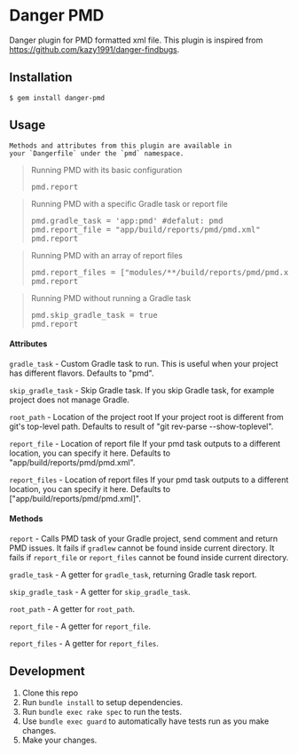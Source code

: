 # Danger PMD

Danger plugin for PMD formatted xml file. This plugin is inspired from https://github.com/kazy1991/danger-findbugs.

## Installation

    $ gem install danger-pmd

## Usage

    Methods and attributes from this plugin are available in
    your `Dangerfile` under the `pmd` namespace.

<blockquote>Running PMD with its basic configuration
<pre>
pmd.report
</pre>
</blockquote>

<blockquote>Running PMD with a specific Gradle task or report file
<pre>
pmd.gradle_task = 'app:pmd' #defalut: pmd
pmd.report_file = "app/build/reports/pmd/pmd.xml"
pmd.report
</pre>
</blockquote>

<blockquote>Running PMD with an array of report files
<pre>
pmd.report_files = ["modules/**/build/reports/pmd/pmd.xml", "app/build/reports/pmd/pmd.xml"]
pmd.report
</pre>
</blockquote>

<blockquote>Running PMD without running a Gradle task
<pre>
pmd.skip_gradle_task = true
pmd.report
</pre>
</blockquote>

#### Attributes

`gradle_task` - Custom Gradle task to run.
This is useful when your project has different flavors.
Defaults to "pmd".

`skip_gradle_task` - Skip Gradle task.
If you skip Gradle task, for example project does not manage Gradle.

`root_path` - Location of the project root
If your project root is different from git's top-level path.
Defaults to result of "git rev-parse --show-toplevel".

`report_file` - Location of report file
If your pmd task outputs to a different location, you can specify it here.
Defaults to "app/build/reports/pmd/pmd.xml".

`report_files` - Location of report files
If your pmd task outputs to a different location, you can specify it here.
Defaults to ["app/build/reports/pmd/pmd.xml]".

#### Methods

`report` - Calls PMD task of your Gradle project, send comment and return PMD issues.
It fails if `gradlew` cannot be found inside current directory.
It fails if `report_file` or `report_files` cannot be found inside current directory.

`gradle_task` - A getter for `gradle_task`, returning Gradle task report.

`skip_gradle_task` - A getter for `skip_gradle_task`.

`root_path` - A getter for `root_path`.

`report_file` - A getter for `report_file`.

`report_files` - A getter for `report_files`.

## Development

1. Clone this repo
2. Run `bundle install` to setup dependencies.
3. Run `bundle exec rake spec` to run the tests.
4. Use `bundle exec guard` to automatically have tests run as you make changes.
5. Make your changes.
